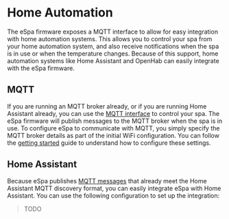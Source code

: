 # Home Automation

The eSpa firmware exposes a MQTT interface to allow for easy integration with home automation systems. This allows you to control your spa from your home automation system, and also receive notifications when the spa is in use or when the temperature changes. Because of this support, home automation systems like Home Assistant and OpenHab can easily integrate with the eSpa firmware.

## MQTT

If you are running an MQTT broker already, or if you are running Home Assistant already, you can use the [MQTT interface](/mqtt-reference) to control your spa. The eSpa firmware will publish messages to the MQTT broker when the spa is in use. To configure eSpa to communicate with MQTT, you simply specify the MQTT broker details as part of the initial WiFi configuration. You can follow the [getting started](/getting-started) guide to understand how to configure these settings.

## Home Assistant

Because eSpa publishes [MQTT messages](/mqtt-reference) that already meet the Home Assistant MQTT discovery format, you can easily integrate eSpa with Home Assistant. You can use the following configuration to set up the integration:

> TODO
